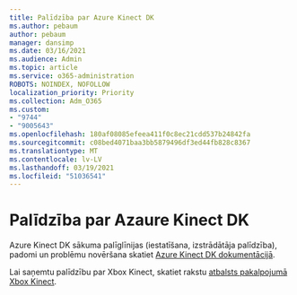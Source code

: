 ```yaml
---
title: Palīdzība par Azure Kinect DK
ms.author: pebaum
author: pebaum
manager: dansimp
ms.date: 03/16/2021
ms.audience: Admin
ms.topic: article
ms.service: o365-administration
ROBOTS: NOINDEX, NOFOLLOW
localization_priority: Priority
ms.collection: Adm_O365
ms.custom:
- "9744"
- "9005643"
ms.openlocfilehash: 180af08085efeea411f0c8ec21cdd537b24842fa
ms.sourcegitcommit: c08bed4071baa3bb5879496df3ed44fb828c8367
ms.translationtype: MT
ms.contentlocale: lv-LV
ms.lasthandoff: 03/19/2021
ms.locfileid: "51036541"
---
```

# <a name="help-with-azaure-kinect-dk"></a>Palīdzība par Azaure Kinect DK

Azure Kinect DK sākuma palīglīnijas (iestatīšana, izstrādātāja palīdzība), padomi un problēmu novēršana skatiet [Azure Kinect DK dokumentācijā](https://docs.microsoft.com/azure/kinect-dk/).


Lai saņemtu palīdzību par Xbox Kinect, skatiet rakstu [atbalsts pakalpojumā Xbox Kinect](https://www.xbox.com/Search?q=kinect&rtc=1#nav-support).